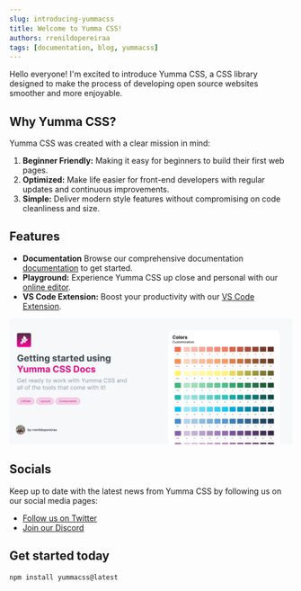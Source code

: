 ```yaml
---
slug: introducing-yummacss
title: Welcome to Yumma CSS!
authors: rrenildopereiraa
tags: [documentation, blog, yummacss]
---
```


Hello everyone! I'm excited to introduce Yumma CSS, a CSS library designed to make the process of developing open source websites smoother and more enjoyable.

## Why Yumma CSS?

Yumma CSS was created with a clear mission in mind:

1. **Beginner Friendly:** Making it easy for beginners to build their first web pages.
2. **Optimized:** Make life easier for front-end developers with regular updates and continuous improvements.
3. **Simple:** Deliver modern style features without compromising on code cleanliness and size.

## Features

- **Documentation** Browse our comprehensive documentation [documentation](https://yummacss.vercel.app) to get started.
- **Playground:** Experience Yumma CSS up close and personal with our  [online editor](https://yummacss-editor.vercel.app).
- **VS Code Extension:** Boost your productivity with our [VS Code Extension](https://marketplace.visualstudio.com/items?itemName=yumma-css-helper.yumma-css-helper).

![Docusaurus Plushie](./yummacss-docs-banner.png)

## Socials

Keep up to date with the latest news from Yumma CSS by following us on our social media pages:

- [Follow us on Twitter](https://twitter.com/yummacss)
- [Join our Discord](https://discord.gg/2MUw2g6FCn)

## Get started today

```bash
npm install yummacss@latest
```
